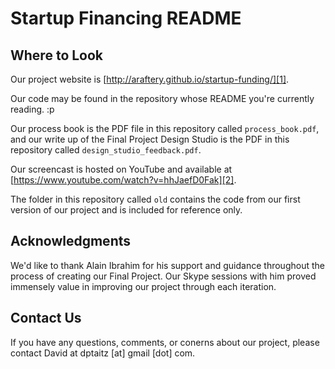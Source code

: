 Startup Financing README
========================

Where to Look
-------------

Our project website is [http://araftery.github.io/startup-funding/][1].

Our code may be found in the repository whose README you're currently reading. :p

Our process book is the PDF file in this repository called `process_book.pdf`, and our write up of the Final Project Design Studio is the PDF in this repository called `design_studio_feedback.pdf`.

Our screencast is hosted on YouTube and available at [https://www.youtube.com/watch?v=hhJaefD0Fak][2].

The folder in this repository called `old` contains the code from our first version of our project and is included for reference only.

Acknowledgments
---------------

We'd like to thank Alain Ibrahim for his support and guidance throughout the process of creating our Final Project. Our Skype sessions with him proved immensely value in improving our project through each iteration.

Contact Us
----------

If you have any questions, comments, or conerns about our project, please contact David at dptaitz [at] gmail [dot] com.

  [1]: http://araftery.github.io/startup-funding/
  [2]: https://www.youtube.com/watch?v=hhJaefD0Fak

